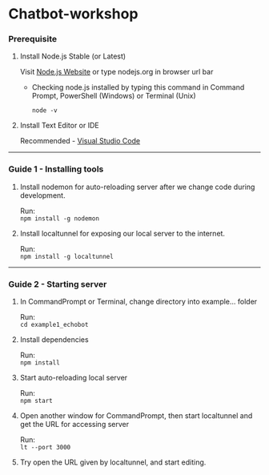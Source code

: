 # Chatbot-workshop

### Prerequisite

1. Install Node.js Stable (or Latest)

   Visit [Node.js Website](https://nodejs.org/en/) or type nodejs.org in browser url bar

   - Checking node.js installed by typing this command in Command Prompt, PowerShell (Windows) or Terminal (Unix)

     `node -v`

2. Install Text Editor or IDE

   Recommended - [Visual Studio Code](https://nodejs.org/en/)

---

### Guide 1 - Installing tools

1. Install nodemon for auto-reloading server after we change code during development.

   Run:  
   `npm install -g nodemon`

2. Install localtunnel for exposing our local server to the internet.

   Run:  
   `npm install -g localtunnel`

---

### Guide 2 - Starting server

1. In CommandPrompt or Terminal, change directory into example... folder

   Run:  
   `cd example1_echobot`

2. Install dependencies

   Run:  
   `npm install`

3. Start auto-reloading local server

   Run:  
   `npm start`

4. Open another window for CommandPrompt, then start localtunnel and get the URL for accessing server

   Run:  
   `lt --port 3000`

5. Try open the URL given by localtunnel, and start editing.
